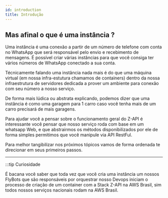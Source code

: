 ```yaml
---
id: introduction
title: Introdução
---
```


## Mas afinal o que é uma instância ?

Uma instância é uma conexão a partir de um número de telefone com conta no WhatsApp que será responsável pelo envio e recebimento de mensagens. É possível criar várias instâncias para que você consiga ter vários números de WhatsApp conectado a sua conta.

Técnicamente falando uma instância nada mais é do que uma máquina virtual (em nossa infra-estutura chamamos de containers) dentro da nossa infraestrutura de servidores dedicada a prover um ambiente para conexão com seu número a nosso serviço.

De forma mais lúdica ou abstrata explicando, podemos dizer que uma instância é como uma garagem para 1 carro caso você tenha mais de um carro precisará de mais garagens.

Para ajudar você a pensar sobre o funcionamento geral do Z-API é interessante você pensar que nosso serviço roda com base em um whatsapp Web, e que abstrairmos os métodos disponibilizados por ele de forma simples permitimos que você manipule via API RestFul.

Para melhor tangibilizar nos próximos tópicos vamos de forma ordenada te direcionar em seus primeiros passos.

---

:::tip Curiosidade

É bacana você saber que toda vez que você cria uma instância um nossos FlyBots que são responsáveis por orquestrar nosso Devops iniciam o processo de criação de um container com a Stack Z-API na AWS Brasil, sim todos nossos serviços nacionais rodam na AWS Brasil.
